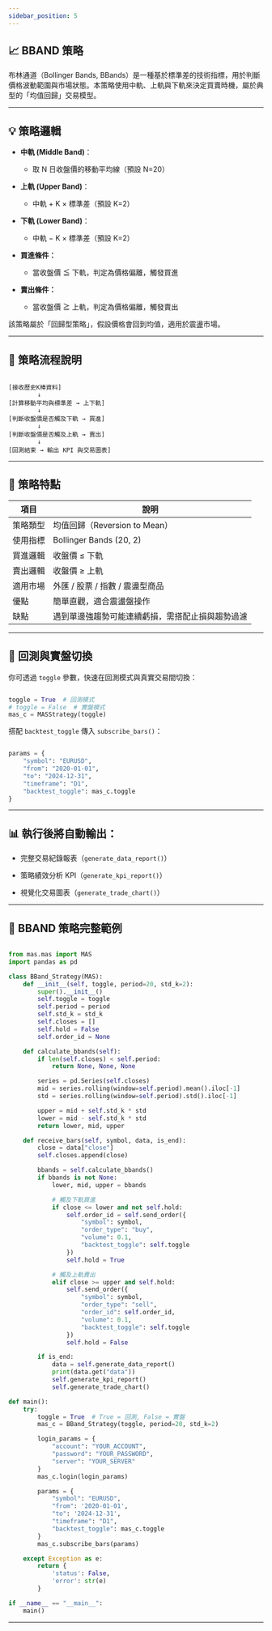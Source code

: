 ```yaml
---
sidebar_position: 5
---
```


## 📈 BBAND 策略

布林通道（Bollinger Bands, BBands）是一種基於標準差的技術指標，用於判斷價格波動範圍與市場狀態。本策略使用中軌、上軌與下軌來決定買賣時機，屬於典型的「均值回歸」交易模型。

---

## 💡 策略邏輯

- **中軌 (Middle Band)**：
  - 取 N 日收盤價的移動平均線（預設 N=20）

- **上軌 (Upper Band)**：
  - 中軌 + K × 標準差（預設 K=2）

- **下軌 (Lower Band)**：
  - 中軌 − K × 標準差（預設 K=2）

- **買進條件：**
  - 當收盤價 ≦ 下軌，判定為價格偏離，觸發買進

- **賣出條件：**
  - 當收盤價 ≧ 上軌，判定為價格偏離，觸發賣出

該策略屬於「回歸型策略」，假設價格會回到均值，適用於震盪市場。

---

## 🔁 策略流程說明

```text

[接收歷史K棒資料]
        ↓
[計算移動平均與標準差 → 上下軌]
        ↓
[判斷收盤價是否觸及下軌 → 買進]
        ↓
[判斷收盤價是否觸及上軌 → 賣出]
        ↓
[回測結束 → 輸出 KPI 與交易圖表]

```

---

## 🧩 策略特點

| 項目       | 說明                                            |
|------------|------------------------------------------------|
| 策略類型   | 均值回歸（Reversion to Mean）                    |
| 使用指標   | Bollinger Bands (20, 2)                         |
| 買進邏輯   | 收盤價 ≤ 下軌                                    |
| 賣出邏輯   | 收盤價 ≥ 上軌                                    |
| 適用市場   | 外匯 / 股票 / 指數 / 震盪型商品                   |
| 優點       | 簡單直觀，適合震盪盤操作                          |
| 缺點       | 遇到單邊強趨勢可能連續虧損，需搭配止損與趨勢過濾    |

---

## 🚀 回測與實盤切換

你可透過 `toggle` 參數，快速在回測模式與真實交易間切換：

```python

toggle = True  # 回測模式
# toggle = False  # 實盤模式
mas_c = MASStrategy(toggle)

```

搭配 `backtest_toggle` 傳入 `subscribe_bars()`：

```python

params = {
    "symbol": "EURUSD",
    "from": "2020-01-01",
    "to": "2024-12-31",
    "timeframe": "D1",
    "backtest_toggle": mas_c.toggle
}

```

---

## 📊 執行後將自動輸出：

- 完整交易紀錄報表（`generate_data_report()`）

- 策略績效分析 KPI（`generate_kpi_report()`）

- 視覺化交易圖表（`generate_trade_chart()`）

---

## 📘 BBAND 策略完整範例

```python

from mas.mas import MAS
import pandas as pd

class BBand_Strategy(MAS):
    def __init__(self, toggle, period=20, std_k=2):
        super().__init__()
        self.toggle = toggle
        self.period = period
        self.std_k = std_k
        self.closes = []
        self.hold = False
        self.order_id = None

    def calculate_bbands(self):
        if len(self.closes) < self.period:
            return None, None, None

        series = pd.Series(self.closes)
        mid = series.rolling(window=self.period).mean().iloc[-1]
        std = series.rolling(window=self.period).std().iloc[-1]

        upper = mid + self.std_k * std
        lower = mid - self.std_k * std
        return lower, mid, upper

    def receive_bars(self, symbol, data, is_end):
        close = data["close"]
        self.closes.append(close)

        bbands = self.calculate_bbands()
        if bbands is not None:
            lower, mid, upper = bbands

            # 觸及下軌買進
            if close <= lower and not self.hold:
                self.order_id = self.send_order({
                    "symbol": symbol,
                    "order_type": "buy",
                    "volume": 0.1,
                    "backtest_toggle": self.toggle
                })
                self.hold = True

            # 觸及上軌賣出
            elif close >= upper and self.hold:
                self.send_order({
                    "symbol": symbol,
                    "order_type": "sell",
                    "order_id": self.order_id,
                    "volume": 0.1,
                    "backtest_toggle": self.toggle
                })
                self.hold = False

        if is_end:
            data = self.generate_data_report()
            print(data.get("data"))
            self.generate_kpi_report()
            self.generate_trade_chart()

def main():
    try:
        toggle = True  # True = 回測, False = 實盤
        mas_c = BBand_Strategy(toggle, period=20, std_k=2)

        login_params = {
            "account": "YOUR_ACCOUNT",
            "password": "YOUR_PASSWORD",
            "server": "YOUR_SERVER"
        }
        mas_c.login(login_params)

        params = {
            "symbol": "EURUSD",
            "from": '2020-01-01',
            "to": '2024-12-31',
            "timeframe": "D1",
            "backtest_toggle": mas_c.toggle
        }
        mas_c.subscribe_bars(params)

    except Exception as e:
        return {
            'status': False,
            'error': str(e)
        }

if __name__ == "__main__":
    main()

```

---